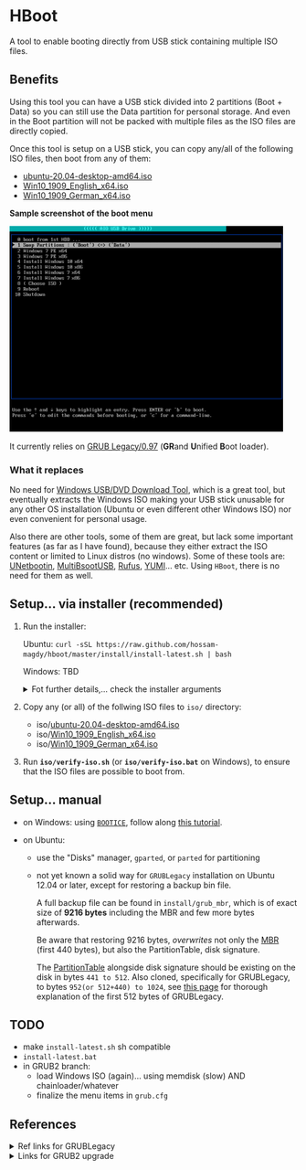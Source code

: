 # HBoot

A tool to enable booting directly from USB stick containing multiple ISO files.

## Benefits

Using this tool you can have a USB stick divided into 2 partitions (Boot + Data) so you can still use the Data partition for personal storage. And even in the Boot partition will not be packed with multiple files as the ISO files are directly copied.

Once this tool is setup on a USB stick, you can copy any/all of the following ISO files, then boot from any of them:

- [ubuntu-20.04-desktop-amd64.iso](https://releases.ubuntu.com/20.04/ubuntu-20.04-desktop-amd64.iso)
- [Win10_1909_English_x64.iso](https://www.microsoft.com/en-us/software-download/windows10ISO/)
- [Win10_1909_German_x64.iso](https://www.microsoft.com/en-us/software-download/windows10ISO/)

**Sample screenshot of the boot menu**

![Boot Menu Screenshot](./doc/HBoot-screenshot.png)

It currently relies on [GRUB Legacy/0.97](https://www.gnu.org/software/grub/grub-legacy.html) (**GR**and **U**nified **B**oot loader).

### What it replaces

No need for [Windows USB/DVD Download Tool](https://www.microsoft.com/en-us/download/windows-usb-dvd-download-tool), which is a great tool, but eventually extracts the Windows ISO making your USB stick unusable for any other OS installation (Ubuntu or even different other Windows ISO) nor even convenient for personal usage.

Also there are other tools, some of them are great, but lack some important features (as far as I have found), because they either extract the ISO content or limited to Linux distros (no windows). Some of these tools are: [UNetbootin](https://www.pendrivelinux.com/using-unetbootin-to-create-a-linux-usb-from-linux/), [MultiBsootUSB](http://multibootusb.org/page_guide/), [Rufus](https://rufus.ie/), [YUMI](https://www.pendrivelinux.com/yumi-multiboot-usb-creator/)… etc. Using `HBoot`, there is no need for them as well.

## Setup… via installer (recommended)

1. Run the installer:

   Ubuntu: `curl -sSL https://raw.github.com/hossam-magdy/hboot/master/install/install-latest.sh | bash`

   Windows: TBD

    <details>
    <summary>Fot further details,… check the installer arguments</summary>

   Run **`install/install.sh`** (or **`install/install.bat`** on Windows). It can be run with or without arguments as follows:

   | Ubuntu                                                                                                                                                            | Windows                                                                                                                                                                                                                                                                        |
   | ----------------------------------------------------------------------------------------------------------------------------------------------------------------- | ------------------------------------------------------------------------------------------------------------------------------------------------------------------------------------------------------------------------------------------------------------------------------ |
   | **`install/install.sh [TARGET_DEVICE] [BOOT_SIZE=18]`**                                                                                                           | **`install/install.bat [TARGET_DEVICE] [SIZE_BOOT_GB=17]`**                                                                                                                                                                                                                    |
   | - **TARGET_DEVICE**:<br>in the form of `/dev/sdX` <br>- **BOOT_SIZE** [default=`18`]:<br>integer in [GB](https://en.wikipedia.org/wiki/Gigabyte) (1 GB = 1000 MB) | - **TARGET_DEVICE**:<br>drive letter (**E:**, **F:**) or Disk# (**1**, **2**) as in [diskmgmt.msc](https://www.google.com/search?q=Windows+Disk+Management) <br>- **BOOT_SIZE** [default=`17`]:<br>integer in [GiB](https://en.wikipedia.org/wiki/Gibibyte) (1 GiB = 1024 MiB) |
   | Ex 1: `install/install.sh`                                                                                                                                        | Ex 1: `install/install.bat`                                                                                                                                                                                                                                                    |
   | Ex 1: `install/install.sh /dev/sdb`                                                                                                                               | Ex 1: `install/install.bat E: 10`                                                                                                                                                                                                                                              |
   | Ex 1: `install/install.sh /dev/sdc 11`                                                                                                                            | Ex 2: `install/install.bat 1 10` , _(`1` is Disk#1)_                                                                                                                                                                                                                           |

   Please proceed with the confirmation only if you are sure that the shown information are correct and expected.

    </details>

2. Copy any (or all) of the follwing ISO files to `iso/` directory:

   - iso/[ubuntu-20.04-desktop-amd64.iso](https://releases.ubuntu.com/20.04/ubuntu-20.04-desktop-amd64.iso)
   - iso/[Win10_1909_English_x64.iso](https://www.microsoft.com/en-us/software-download/windows10ISO/)
   - iso/[Win10_1909_German_x64.iso](https://www.microsoft.com/en-us/software-download/windows10ISO/)

3. Run **`iso/verify-iso.sh`** (or **`iso/verify-iso.bat`** on Windows), to ensure that the ISO files are possible to boot from.

## Setup… manual

- on Windows: using [`BOOTICE`](./tools/BOOTICE.exe), follow along [this tutorial](./doc/tutorial-windows.md).

- on Ubuntu:

  - use the "Disks" manager, `gparted`, or `parted` for partitioning
  - not yet known a solid way for `GRUBLegacy` installation on Ubuntu 12.04 or later, except for restoring a backup bin file.

    A full backup file can be found in `install/grub_mbr`, which is of exact size of **9216 bytes** including the MBR and few more bytes afterwards.

    Be aware that restoring 9216 bytes, _overwrites_ not only the [MBR](https://en.wikipedia.org/wiki/Master_boot_record) (first 440 bytes), but also the PartitionTable, disk signature.

    The [PartitionTable](https://thestarman.pcministry.com/asm/mbr/PartTables.htm) alongside disk signature should be existing on the disk in bytes `441 to 512`. Also cloned, specifically for GRUBLegacy, to bytes `952(or 512+440) to 1024`, see [this page](https://thestarman.pcministry.com/asm/mbr/GRUB.htm) for thorough explanation of the first 512 bytes of GRUBLegacy.

## TODO

- make `install-latest.sh` sh compatible
- `install-latest.bat`
- in GRUB2 branch:
  - load Windows ISO (again)… using memdisk (slow) AND chainloader/whatever
  - finalize the menu items in `grub.cfg`

## References

<details>
<summary>Ref links for GRUBLegacy</summary>

- https://wiki.archlinux.org/index.php/GRUB_Legacy
- https://gparted.org/display-doc.php?name=help-manual&lang=C#gparted-fix-grub-boot-problem
- http://mirrors.kernel.org/ubuntu/pool/main/g/grub/grub_0.97-29ubuntu66_amd64.deb
- https://help.ubuntu.com/community/Grub2/ISOBoot
- https://wiki.archlinux.org/index.php/Multiboot_USB_drive
- https://opensource.com/article/16/11/managing-devices-linux
- https://help.ubuntu.com/community/Grub2/Upgrading#Reverting_to_GRUB_Legacy
- https://www.rmprepusb.com/tutorials/grub4dos/grub4dos-internal-variables-and-functions
- https://thestarman.pcministry.com/asm/mbr/GRUB.htm

</details>

<details>
<summary>Links for GRUB2 upgrade</summary>

- Install: https://unix.stackexchange.com/a/36823
- Config: https://askubuntu.com/questions/367011/boot-windows-7-iso-from-grub2
- No file writing:
  - https://askubuntu.com/a/83279
  - https://www.gnu.org/software/grub/manual/grub/grub.html#Environment-block
- https://www.aioboot.com/en/
- using wimboot in grub2 for win iso: https://www.rmprepusb.com/tutorials/145-grub2winiso
- `rsync`
</details>
